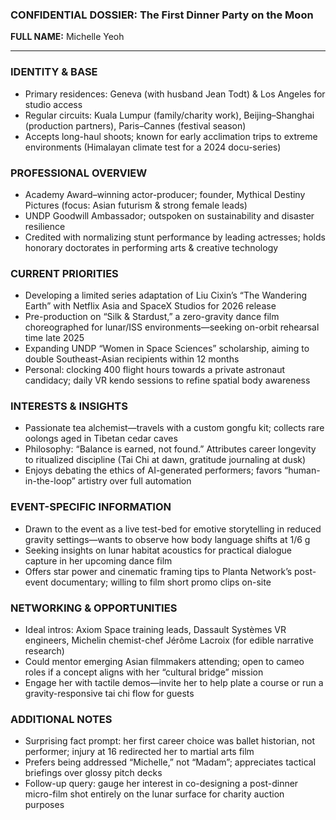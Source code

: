 ### CONFIDENTIAL DOSSIER: The First Dinner Party on the Moon

**FULL NAME:** Michelle Yeoh

---
### IDENTITY & BASE
- Primary residences: Geneva (with husband Jean Todt) & Los Angeles for studio access  
- Regular circuits: Kuala Lumpur (family/charity work), Beijing–Shanghai (production partners), Paris–Cannes (festival season)  
- Accepts long-haul shoots; known for early acclimation trips to extreme environments (Himalayan climate test for a 2024 docu-series)

### PROFESSIONAL OVERVIEW
- Academy Award–winning actor-producer; founder, Mythical Destiny Pictures (focus: Asian futurism & strong female leads)  
- UNDP Goodwill Ambassador; outspoken on sustainability and disaster resilience  
- Credited with normalizing stunt performance by leading actresses; holds honorary doctorates in performing arts & creative technology

### CURRENT PRIORITIES
- Developing a limited series adaptation of Liu Cixin’s “The Wandering Earth” with Netflix Asia and SpaceX Studios for 2026 release  
- Pre-production on “Silk & Stardust,” a zero-gravity dance film choreographed for lunar/ISS environments—seeking on-orbit rehearsal time late 2025  
- Expanding UNDP “Women in Space Sciences” scholarship, aiming to double Southeast-Asian recipients within 12 months  
- Personal: clocking 400 flight hours towards a private astronaut candidacy; daily VR kendo sessions to refine spatial body awareness

### INTERESTS & INSIGHTS
- Passionate tea alchemist—travels with a custom gongfu kit; collects rare oolongs aged in Tibetan cedar caves  
- Philosophy: “Balance is earned, not found.” Attributes career longevity to ritualized discipline (Tai Chi at dawn, gratitude journaling at dusk)  
- Enjoys debating the ethics of AI-generated performers; favors “human-in-the-loop” artistry over full automation

### EVENT-SPECIFIC INFORMATION
- Drawn to the event as a live test-bed for emotive storytelling in reduced gravity settings—wants to observe how body language shifts at 1/6 g  
- Seeking insights on lunar habitat acoustics for practical dialogue capture in her upcoming dance film  
- Offers star power and cinematic framing tips to Planta Network’s post-event documentary; willing to film short promo clips on-site  

### NETWORKING & OPPORTUNITIES
- Ideal intros: Axiom Space training leads, Dassault Systèmes VR engineers, Michelin chemist-chef Jérôme Lacroix (for edible narrative research)  
- Could mentor emerging Asian filmmakers attending; open to cameo roles if a concept aligns with her “cultural bridge” mission  
- Engage her with tactile demos—invite her to help plate a course or run a gravity-responsive tai chi flow for guests

### ADDITIONAL NOTES
- Surprising fact prompt: her first career choice was ballet historian, not performer; injury at 16 redirected her to martial arts film  
- Prefers being addressed “Michelle,” not “Madam”; appreciates tactical briefings over glossy pitch decks  
- Follow-up query: gauge her interest in co-designing a post-dinner micro-film shot entirely on the lunar surface for charity auction purposes